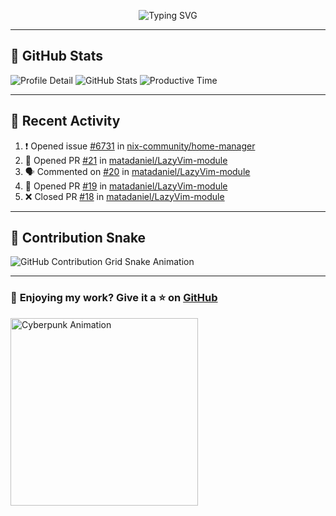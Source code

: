 <p align="center">
  <img src="https://readme-typing-svg.demolab.com/?lines=Hi+There!+I'm+Phuc+Lee+👋;I'm+a+Noob!+and+I+love+learning+new+things!&font=Fira+Code&size=22&pause=100&color=7AA2F7&width=600&height=75&center=true&vCenter=true&multiline=true&repeat=true" alt="Typing SVG">
</p>

---

## 🚀 GitHub Stats

![Profile Detail](http://github-profile-summary-cards.vercel.app/api/cards/profile-details?username=phucleeuwu&theme=transparent)
![GitHub Stats](http://github-profile-summary-cards.vercel.app/api/cards/stats?username=phucleeuwu&theme=transparent)
![Productive Time](http://github-profile-summary-cards.vercel.app/api/cards/productive-time?username=phucleeuwu&theme=transparent&utcOffset=8)

---

## 📝 Recent Activity

<!--START_SECTION:activity-->
1. ❗ Opened issue [#6731](https://github.com/nix-community/home-manager/issues/6731) in [nix-community/home-manager](https://github.com/nix-community/home-manager)
2. 💪 Opened PR [#21](https://github.com/matadaniel/LazyVim-module/pull/21) in [matadaniel/LazyVim-module](https://github.com/matadaniel/LazyVim-module)
3. 🗣 Commented on [#20](https://github.com/matadaniel/LazyVim-module/issues/20#issuecomment-2763424587) in [matadaniel/LazyVim-module](https://github.com/matadaniel/LazyVim-module)
4. 💪 Opened PR [#19](https://github.com/matadaniel/LazyVim-module/pull/19) in [matadaniel/LazyVim-module](https://github.com/matadaniel/LazyVim-module)
5. ❌ Closed PR [#18](https://github.com/matadaniel/LazyVim-module/pull/18) in [matadaniel/LazyVim-module](https://github.com/matadaniel/LazyVim-module)
<!--END_SECTION:activity-->

<!--START_SECTION:waka-->
<!--END_SECTION:waka-->

---

## 🐍 Contribution Snake

<picture>
  <source media="(prefers-color-scheme: dark)" srcset="https://raw.githubusercontent.com/phucleeuwu/phucleeuwu/output/github-contribution-grid-snake-dark.svg">
  <source media="(prefers-color-scheme: light)" srcset="https://raw.githubusercontent.com/phucleeuwu/phucleeuwu/output/github-contribution-grid-snake.svg">
  <img alt="GitHub Contribution Grid Snake Animation" src="https://raw.githubusercontent.com/phucleeuwu/phucleeuwu/output/github-contribution-grid-snake.svg">
</picture>

---

### 💙 **Enjoying my work?** Give it a ⭐ on **[GitHub](https://github.com/phucleeuwu)**

<p align="left">
  <img src="https://media.giphy.com/media/u5sgL5pks5JXKHcVZo/giphy.gif" width="300" alt="Cyberpunk Animation">
</p>
